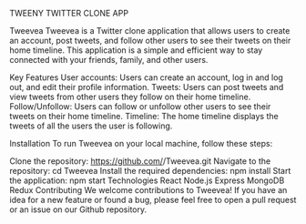 TWEENY TWITTER CLONE APP

Tweevea
Tweevea is a Twitter clone application that allows users to create an account, post tweets, and follow other users to see their tweets on their home timeline. This application is a simple and efficient way to stay connected with your friends, family, and other users.

Key Features
User accounts: Users can create an account, log in and log out, and edit their profile information.
Tweets: Users can post tweets and view tweets from other users they follow on their home timeline.
Follow/Unfollow: Users can follow or unfollow other users to see their tweets on their home timeline.
Timeline: The home timeline displays the tweets of all the users the user is following.

Installation
To run Tweevea on your local machine, follow these steps:

Clone the repository: https://github.com/<username>/Tweevea.git
Navigate to the repository: cd Tweevea
Install the required dependencies: npm install
Start the application: npm start
Technologies
React
Node.js
Express
MongoDB
Redux
Contributing
We welcome contributions to Tweevea! If you have an idea for a new feature or found a bug, please feel free to open a pull request or an issue on our Github repository.
